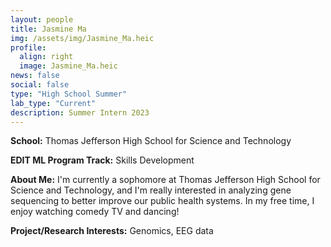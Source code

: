 ```yaml
---
layout: people
title: Jasmine Ma
img: /assets/img/Jasmine_Ma.heic
profile:
  align: right
  image: Jasmine_Ma.heic
news: false
social: false
type: "High School Summer"
lab_type: "Current"
description: Summer Intern 2023
---
```


**School:** Thomas Jefferson High School for Science and Technology

**EDIT ML Program Track:**
Skills Development

**About Me:**
I'm currently a sophomore at Thomas Jefferson High School for Science and Technology, and I'm really interested in analyzing gene sequencing to better improve our public health systems. In my free time, I enjoy watching comedy TV and dancing!

**Project/Research Interests:**
Genomics, EEG data
    